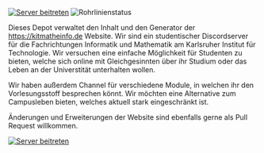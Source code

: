 [![Server beitreten](https://discordapp.com/api/guilds/501365485837877268/widget.png?style=shield)](https://discord.gg/jMmYM5b3jT) ![Rohrlinienstatus](https://github.com/chrisliebaer/kitmatheinfo-website/actions/workflows/build-docker.yml/badge.svg)

Dieses Depot verwaltet den Inhalt und den Generator der https://kitmatheinfo.de Website. Wir sind ein studentischer Discordserver für die Fachrichtungen Informatik und Mathematik am Karlsruher Institut für Technologie. Wir versuchen eine einfache Möglichkeit für Studenten zu bieten, welche sich online mit Gleichgesinnten über ihr Studium oder das Leben an der Universtität unterhalten wollen.

Wir haben außerdem Channel für verschiedene Module, in welchen ihr den Vorlesungsstoff besprechen könnt. Wir möchten eine Alternative zum Campusleben bieten, welches aktuell stark eingeschränkt ist.

Änderungen und Erweiterungen der Website sind ebenfalls gerne als Pull Request willkommen.

[![Server beitreten](https://discordapp.com/api/guilds/501365485837877268/widget.png?style=banner1)](https://discord.gg/jMmYM5b3jT)
